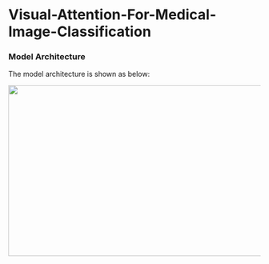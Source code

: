 # Visual-Attention-For-Medical-Image-Classification


### Model Architecture
The model architecture is shown as below:

<img src = https://github.com/GuoshenLi/Zoom-in-Lesion-For-Medical-Image-Classification/blob/main/model.png width = '642' height = '342'/><br/>
